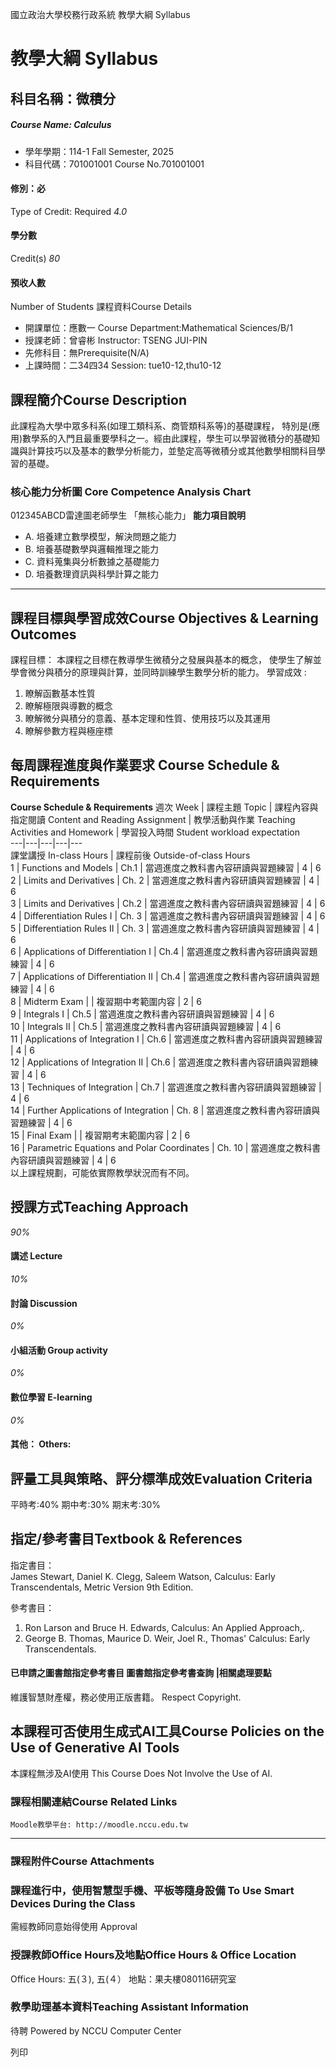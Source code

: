 國立政治大學校務行政系統 教學大綱 Syllabus
# 教學大綱 Syllabus
##  科目名稱：微積分 
#####  Course Name: Calculus
  * 學年學期：114-1 Fall Semester, 2025 
  * 科目代碼：701001001 Course No.701001001


#### 修別：必
Type of Credit: Required 
_4.0_
#### 學分數
Credit(s)
_80_
#### 預收人數
Number of Students
課程資料Course Details
  * 開課單位：應數一 Course Department:Mathematical Sciences/B/1 
  * 授課老師：曾睿彬 Instructor: TSENG JUI-PIN 
  * 先修科目：無Prerequisite(N/A)
  * 上課時間：二34四34 Session: tue10-12,thu10-12


##  課程簡介Course Description
此課程為大學中眾多科系(如理工類科系、商管類科系等)的基礎課程， 特別是(應用)數學系的入門且最重要學科之一。經由此課程，學生可以學習微積分的基礎知識與計算技巧以及基本的數學分析能力，並墊定高等微積分或其他數學相關科目學習的基礎。
###  核心能力分析圖 Core Competence Analysis Chart
012345ABCD雷達圖老師學生
「無核心能力」 
**能力項目說明**
  * A. 培養建立數學模型，解決問題之能力
  * B. 培養基礎數學與邏輯推理之能力
  * C. 資料蒐集與分析數據之基礎能力
  * D. 培養數理資訊與科學計算之能力


* * *
##  課程目標與學習成效Course Objectives & Learning Outcomes 
課程目標：
本課程之目標在教導學生微積分之發展與基本的概念， 使學生了解並學會微分與積分的原理與計算，並同時訓練學生數學分析的能力。
學習成效 :
  1. 瞭解函數基本性質
  2. 瞭解極限與導數的概念
  3. 瞭解微分與積分的意義、基本定理和性質、使用技巧以及其運用
  4. 瞭解參數方程與極座標


##  每周課程進度與作業要求 Course Schedule & Requirements
**Course Schedule & Requirements**
週次 Week |  課程主題 Topic |  課程內容與指定閱讀 Content and Reading Assignment |  教學活動與作業 Teaching Activities and Homework |  學習投入時間 Student workload expectation  
---|---|---|---|---  
課堂講授 In-class Hours |  課程前後 Outside-of-class Hours  
1 |  Functions and Models |  Ch.1 |  當週進度之教科書內容研讀與習題練習 |  4 |  6  
2 |  Limits and Derivatives |  Ch. 2 |  當週進度之教科書內容研讀與習題練習 |  4 |  6  
3 |  Limits and Derivatives |  Ch.2 |  當週進度之教科書內容研讀與習題練習 |  4 |  6  
4 |  Differentiation Rules I |  Ch. 3 |  當週進度之教科書內容研讀與習題練習 |  4 |  6  
5 |  Differentiation Rules II |  Ch. 3 |  當週進度之教科書內容研讀與習題練習 |  4 |  6  
6 |  Applications of Differentiation I |  Ch.4 |  當週進度之教科書內容研讀與習題練習 |  4 |  6  
7 |  Applications of Differentiation II |  Ch.4 |  當週進度之教科書內容研讀與習題練習 |  4 |  6  
8 |  Midterm Exam |  |  複習期中考範圍内容 |  2 |  6  
9 |  Integrals I |  Ch.5 |  當週進度之教科書內容研讀與習題練習 |  4 |  6  
10 |  Integrals II |  Ch.5 |  當週進度之教科書內容研讀與習題練習 |  4 |  6  
11 |  Applications of Integration I |  Ch.6 |  當週進度之教科書內容研讀與習題練習 |  4 |  6  
12 |  Applications of Integration II |  Ch.6 |  當週進度之教科書內容研讀與習題練習 |  4 |  6  
13 |  Techniques of Integration |  Ch.7 |  當週進度之教科書內容研讀與習題練習 |  4 |  6  
14 |  Further Applications of Integration |  Ch. 8 |  當週進度之教科書內容研讀與習題練習 |  4 |  6  
15 |  Final Exam  |  |  複習期考末範圍内容 |  2 |  6  
16 |  Parametric Equations and Polar Coordinates |  Ch. 10 |  當週進度之教科書內容研讀與習題練習 |  4 |  6  
以上課程規劃，可能依實際教學狀況而有不同。
##  授課方式Teaching Approach
_90%_
####  講述 Lecture
_10%_
####  討論 Discussion
_0%_
####  小組活動 Group activity
_0%_
####  數位學習 E-learning
_0%_
####  其他： Others:
##  評量工具與策略、評分標準成效Evaluation Criteria
平時考:40%
期中考:30%
期末考:30%
##  指定/參考書目Textbook & References
指定書目：  
James Stewart, Daniel K. Clegg, Saleem Watson, Calculus: Early Transcendentals, Metric Version 9th Edition.  
  
參考書目：
1. Ron Larson and Bruce H. Edwards, Calculus: An Applied Approach,.
2. George B. Thomas, Maurice D. Weir, Joel R., Thomas' Calculus: Early Transcendentals.  

####  已申請之圖書館指定參考書目  圖書館指定參考書查詢 |相關處理要點
維護智慧財產權，務必使用正版書籍。 Respect Copyright.
##  本課程可否使用生成式AI工具Course Policies on the Use of Generative AI Tools
本課程無涉及AI使用 This Course Does Not Involve the Use of AI.
###  課程相關連結Course Related Links
```
Moodle教學平台: http://moodle.nccu.edu.tw
```

* * *
###  課程附件Course Attachments
###  課程進行中，使用智慧型手機、平板等隨身設備 To Use Smart Devices During the Class
需經教師同意始得使用  Approval
###  授課教師Office Hours及地點Office Hours & Office Location
Office Hours: 五(３), 五(４）
地點：果夫樓080116研究室
###  教學助理基本資料Teaching Assistant Information
待聘
Powered by NCCU Computer Center
  
列印
